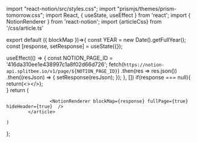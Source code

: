 
import "react-notion/src/styles.css";
import "prismjs/themes/prism-tomorrow.css";
import React, { useState, useEffect } from 'react';
import { NotionRenderer } from 'react-notion';
import {articleCss} from '/css/article.ts'


export default ({ blockMap })=>{
    const YEAR = new Date().getFullYear();
    const [response, setResponse] = useState({});
  
  useEffect(() => {
    const NOTION_PAGE_ID = '416da310ee1e438997c1a8f02d66d726';
        fetch(`https://notion-api.splitbee.io/v1/page/${NOTION_PAGE_ID}`)
        .then(res => res.json())
        .then((resJson) => {
            setResponse(resJson);
        });
    }, [])
    if(response === null){
        return(<></>);   
    }
    return (
            <article style={articleCss}>
    
                    <NotionRenderer blockMap={response} fullPage={true} hideHeader={true}  />  
            </article>

    )
};